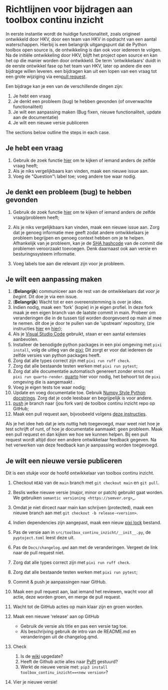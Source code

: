 # Richtlijnen voor bijdragen  aan toolbox continu inzicht

In eerste instantie wordt de huidige functionaliteit, zoals origineel ontwikkeld door HKV, door een team van HKV in opdracht van een aantal waterschappen.
Hierbij is een belangrijk uitgangspunt dat de Python toolbox open source is, de ontwikkeling is dan ook voor iedereen te volgen.
Na de initiële  ontwikkeling door HKV, blijft het project open source en kan het op die manier worden door ontwikkeld.
De term 'ontwikkelaars' duidt in de eerste ontwikkel fase op het team van HKV, later op andere die een bijdrage willen leveren.
een bijdragen kan uit een lopen van een vraag tot een grote wijziging via een[pull
request](https://help.github.com/articles/about-pull-requests/).

Een bijdrage kan je een van de verschillende dingen zijn:

1. Je hebt een vraag
1. Je denkt een probleem (bug) te hebben gevonden (of onverwachte  functionaliteit)
1. Je wilt een aanpassing maken (Bug fixen, nieuwe functionaliteit, update aan de documentatie)
1. Je wilt een nieuwe versie publiceren

The sections below outline the steps in each case.

## Je hebt een vraag

1. Gebruik de zoek functie
    [hier](https://github.com/continu-inzicht/toolbox-continu-inzicht/issues) om te kijken
    of iemand anders de zelfde vraag heeft;
1. Als je niks vergelijkbaars kan vinden, maak een nieuwe issue aan.
1. Voeg de \"Question"\ label toe; voeg andere toe waar nodig.

## Je denkt een probleem (bug) te hebben gevonden

1. Gebruik de zoek functie
    [hier](https://github.com/continu-inzicht/toolbox-continu-inzicht/issues) om te kijken
    of iemand anders de zelfde vraag/probleem heeft;
1. Als je niks vergelijkbaars kan vinden, maak een nieuwe issue aan.
   Zorg dat je genoeg informatie mee geeft zodat andere ontwikkelaars je
   probleem begrijpen en genoeg context hebben om je te helpen.
   Afhankelijk van je probleem, kan je de [SHA
   hashcode](https://help.github.com/articles/autolinked-references-and-urls/#commit-shas) 
   van de commit die problemen veroorzaakt toevoegen. Denk daarnaast ook aan
   versie en besturingssysteem  informatie.

1. Voeg labels toe aan die relevant zijn voor je probleem.

## Je wilt een aanpassing maken

1. (**Belangrijk**) communiceer aan de rest van de ontwikkelaars dat
   *voor je begint*. Dit doe je via een issue.
1. (**Belangrijk**) Wacht tot er een overeenstemming is over je idee.
1. Indien nodig, maak een \'fork\' (kopie) in je eigen profiel. In deze fork
    maak je een eigen branch van de laatste  commit in main. Probeer om
    veranderingen die in de tussen tijd worden doorgevoerd op main al mee
    te nemen. dit doe je door te pullen van de \'upstream\'
    repository, (zie instructies
    [hier](https://help.github.com/articles/configuring-a-remote-for-a-fork/)
    en [hier](https://help.github.com/articles/syncing-a-fork/));
1. Als je [Visual Studio Code](https://code.visualstudio.com) gebruikt, staan er een aantal extensies aanbevolen.
1. Installeer de benodigde python packages in een pixi omgeving met `pixi install`, volg de uitleg van de [pixi](https://pixi.sh/latest/);
   Dit zorgt er voor dat iedereen de zelfde versies van python packages heeft.
1. Zorg dat alle types correct zijn met ``pixi run ruff check``.
1. Zorg dat alle bestaande testen werken met `pixi run pytest`;
1. Zorg dat alle documentatie automatisch genereert zonder erros met  `pixi run quarto-render`. [quarto](https://quarto.org/docs/computations/python.html) hier voor nodig, het behoort tot de `pixi` omgeving die is aangemaakt .
1. Voeg je eigen tests toe waar nodig;
1. Update en voeg documentatie toe. Gebruik [Numpy Style Python
    docstrings](https://numpydoc.readthedocs.io/en/latest/format.html#documenting-classes).
    Zorg dat je code leesbaar en begrijpelijk is voor andere.
1. [push](http://rogerdudler.github.io/git-guide/) je branch
    naar (jou fork van) de toolbox continu inzicht repo op GitHub;
1. Maak een pull request aan, bijvoobeeld volgens
    [deze instructies](https://help.github.com/articles/creating-a-pull-request/).

Als je het idee heb dat je iets nuttig heb toegevoegd,
maar weet niet hoe je test schrijft of runt,
of hoe je documentatie aanmaakt: geen probleem.
Maak een pull request en dan kijken we hoe we kunnen helpen.
Bij een pull request wordt altijd door een andere ontwikkelaar feedback gegeven.
Na het verwerken van deze feedback kan je aanpassing worden toegevoegd.

## Je wilt een nieuwe versie publiceren

Dit is een stukje voor de hoofd ontwikkelaar van toolbox continu inzicht.

1. Checkout ``HEAD`` van de ``main`` branch met ``git checkout main`` en ``git pull``.
1. Beslis welke nieuwe versie (major, minor or patch) gebruikt gaat worden. We gebruiken `semantic versioning <https://semver.org>`_.
1. Omdat je niet dircect naar main kan schrijven (protected), maak een nieuwe branch aan met ``git checkout -b release-<version>``.
1. Indien dependencies zijn aangepast, maak een nieuw [pixi lock](https://pixi.sh/latest/features/lockfile/) bestand.
1. Pas de versie aan in ``src/toolbox_continu_inzicht/__init__.py``, de ``pyptoject.toml`` leest deze uit.
1. Pas de ``Docs/changelog.qmd`` aan met de veranderingen. Vergeet de link naar de pull request niet. 
1. Zorg dat alle types correct zijn met ``pixi run ruff check``.
1. Zorg dat alle bestaande testen werken met `pixi run pytest`;
1. Commit & push je aanpassingen naar GitHub.
1. Maak een pull request aan, laat iemand het reviewen, wacht voor all actie, deze worden groen, en merge de pull request.
1. Wacht tot de GitHub acties op main klaar zijn en groen worden.
1. Maak een nieuwe \'release\' aan op GitHub
    - Gebruik de versie als title en pas een versie tag toe.
    - Als beschrijving gebruik de intro van de README.md en veranderingen uit de changelog.qmd.

1. Check

    1. Is de [wiki](https://continu-inzicht.github.io/toolbox-continu-inzicht/) upgedate?
    1. Heeft de Github actie alles naar [PyPI](https://pypi.org/project/continu_inzicht_toolbox) gestuurd?
    1. Werkt de nieuwe versie met:
        `pip3 install toolbox_continu_inzicht==<new version>`?

1. Vier je nieuwe versie!
